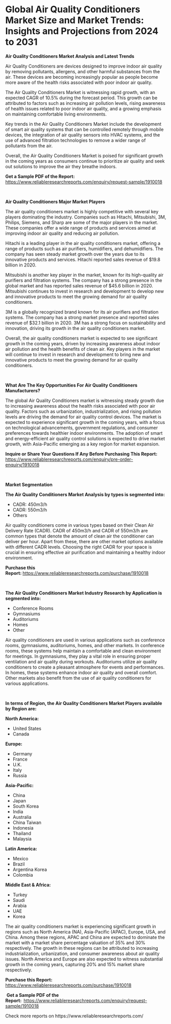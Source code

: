 <p><h1>Global Air Quality Conditioners Market Size and Market Trends: Insights and Projections from 2024 to 2031</h1></p><p><strong>Air Quality Conditioners Market Analysis and Latest Trends</strong></p>
<p><p>Air Quality Conditioners are devices designed to improve indoor air quality by removing pollutants, allergens, and other harmful substances from the air. These devices are becoming increasingly popular as people become more aware of the health risks associated with poor indoor air quality.</p><p>The Air Quality Conditioners Market is witnessing rapid growth, with an expected CAGR of 10.5% during the forecast period. This growth can be attributed to factors such as increasing air pollution levels, rising awareness of health issues related to poor indoor air quality, and a growing emphasis on maintaining comfortable living environments.</p><p>Key trends in the Air Quality Conditioners Market include the development of smart air quality systems that can be controlled remotely through mobile devices, the integration of air quality sensors into HVAC systems, and the use of advanced filtration technologies to remove a wider range of pollutants from the air.</p><p>Overall, the Air Quality Conditioners Market is poised for significant growth in the coming years as consumers continue to prioritize air quality and seek out solutions to improve the air they breathe indoors.</p></p>
<p><strong>Get a Sample PDF of the Report:&nbsp;</strong> <a href="https://www.reliableresearchreports.com/enquiry/request-sample/1910018">https://www.reliableresearchreports.com/enquiry/request-sample/1910018</a></p>
<p>&nbsp;</p>
<p><strong>Air Quality Conditioners Major Market Players</strong></p>
<p><p>The air quality conditioners market is highly competitive with several key players dominating the industry. Companies such as Hitachi, Mitsubishi, 3M, Philips, Siemens, and Sharp are some of the major players in the market. These companies offer a wide range of products and services aimed at improving indoor air quality and reducing air pollution. </p><p>Hitachi is a leading player in the air quality conditioners market, offering a range of products such as air purifiers, humidifiers, and dehumidifiers. The company has seen steady market growth over the years due to its innovative products and services. Hitachi reported sales revenue of $19.8 billion in 2020.</p><p>Mitsubishi is another key player in the market, known for its high-quality air purifiers and filtration systems. The company has a strong presence in the global market and has reported sales revenue of $45.6 billion in 2020. Mitsubishi continues to invest in research and development to develop new and innovative products to meet the growing demand for air quality conditioners.</p><p>3M is a globally recognized brand known for its air purifiers and filtration systems. The company has a strong market presence and reported sales revenue of $32.1 billion in 2020. 3M has a strong focus on sustainability and innovation, driving its growth in the air quality conditioners market.</p><p>Overall, the air quality conditioners market is expected to see significant growth in the coming years, driven by increasing awareness about indoor air pollution and the health benefits of clean air. Key players in the market will continue to invest in research and development to bring new and innovative products to meet the growing demand for air quality conditioners.</p></p>
<p>&nbsp;</p>
<p><strong>What Are The Key Opportunities For Air Quality Conditioners Manufacturers?</strong></p>
<p><p>The global Air Quality Conditioners market is witnessing steady growth due to increasing awareness about the health risks associated with poor air quality. Factors such as urbanization, industrialization, and rising pollution levels are driving the demand for air quality control devices. The market is expected to experience significant growth in the coming years, with a focus on technological advancements, government regulations, and consumer preferences towards healthier indoor environments. The adoption of smart and energy-efficient air quality control solutions is expected to drive market growth, with Asia-Pacific emerging as a key region for market expansion.</p></p>
<p><strong>Inquire or Share Your Questions If Any Before Purchasing This Report:</strong> <a href="https://www.reliableresearchreports.com/enquiry/pre-order-enquiry/1910018">https://www.reliableresearchreports.com/enquiry/pre-order-enquiry/1910018</a></p>
<p>&nbsp;</p>
<p><strong>Market Segmentation</strong></p>
<p><strong>The Air Quality Conditioners Market Analysis by types is segmented into:</strong></p>
<p><ul><li>CADR: 450m3/h</li><li>CADR: 550m3/h</li><li>Others</li></ul></p>
<p><p>Air quality conditioners come in various types based on their Clean Air Delivery Rate (CADR). CADR of 450m3/h and CADR of 550m3/h are common types that denote the amount of clean air the conditioner can deliver per hour. Apart from these, there are other market options available with different CADR levels. Choosing the right CADR for your space is crucial in ensuring effective air purification and maintaining a healthy indoor environment.</p></p>
<p><strong>Purchase this Report:&nbsp;</strong><a href="https://www.reliableresearchreports.com/purchase/1910018">https://www.reliableresearchreports.com/purchase/1910018</a></p>
<p>&nbsp;</p>
<p><strong>The Air Quality Conditioners Market Industry Research by Application is segmented into:</strong></p>
<p><ul><li>Conference Rooms</li><li>Gymnasiums</li><li>Auditoriums</li><li>Homes</li><li>Other</li></ul></p>
<p><p>Air quality conditioners are used in various applications such as conference rooms, gymnasiums, auditoriums, homes, and other markets. In conference rooms, these systems help maintain a comfortable and clean environment for meetings. In gymnasiums, they play a vital role in ensuring proper ventilation and air quality during workouts. Auditoriums utilize air quality conditioners to create a pleasant atmosphere for events and performances. In homes, these systems enhance indoor air quality and overall comfort. Other markets also benefit from the use of air quality conditioners for various applications.</p></p>
<p>&nbsp;</p>
<p><strong>In terms of Region, the Air Quality Conditioners Market Players available by Region are:</strong></p>
<p>
    <p> <strong> North America: </strong>
        <ul>
            <li>United States</li>
            <li>Canada</li>
        </ul>
        </p> 
    <p> <strong> Europe: </strong>
        <ul>
            <li>Germany</li>
            <li>France</li>
            <li>U.K.</li>
            <li>Italy</li>
            <li>Russia</li>
        </ul>
        </p> 
    <p> <strong> Asia-Pacific: </strong>
        <ul>
            <li>China</li>
            <li>Japan</li>
            <li>South Korea</li>
            <li>India</li>
            <li>Australia</li>
            <li>China Taiwan</li>
            <li>Indonesia</li>
            <li>Thailand</li>
            <li>Malaysia</li>
        </ul>
        </p> 
    <p> <strong> Latin America: </strong>
        <ul>
            <li>Mexico</li>
            <li>Brazil</li>
            <li>Argentina Korea</li>
            <li>Colombia</li>
        </ul>
        </p> 
    <p> <strong> Middle East & Africa: </strong>
        <ul>
            <li>Turkey</li>
            <li>Saudi</li>
            <li>Arabia</li>
            <li>UAE</li>
            <li>Korea</li>
        </ul>
    </p>
    </p>
<p><p>The air quality conditioners market is experiencing significant growth in regions such as North America (NA), Asia-Pacific (APAC), Europe, USA, and China. Among these regions, APAC and China are expected to dominate the market with a market share percentage valuation of 35% and 30% respectively. The growth in these regions can be attributed to increasing industrialization, urbanization, and consumer awareness about air quality issues. North America and Europe are also expected to witness substantial growth in the coming years, capturing 20% and 15% market share respectively.</p></p>
<p><strong>Purchase this Report: </strong><a href="https://www.reliableresearchreports.com/purchase/1910018">https://www.reliableresearchreports.com/purchase/1910018</a></p>
<p>&nbsp;<strong>Get a Sample PDF of the Report:&nbsp;&nbsp;</strong><a href="https://www.reliableresearchreports.com/enquiry/request-sample/1910018">https://www.reliableresearchreports.com/enquiry/request-sample/1910018</a></p>
<p><strong></strong></p>
<p>Check more reports on https://www.reliableresearchreports.com/</p>